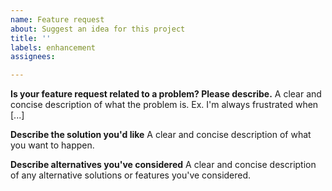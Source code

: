 ```yaml
---
name: Feature request
about: Suggest an idea for this project
title: ''
labels: enhancement
assignees: 

---
```


<!--
Please note: This is the issue tracker of the cookbook app on nextcloud.
This is NOT the right place to report issues related to (native) mobile apps.

Make sure you have an issue with the cookbook in your browser (either desktop or mobile) or the backend. For issues concerning specific third-party mobile applications contact their respective developer.
-->

**Is your feature request related to a problem? Please describe.**
A clear and concise description of what the problem is. Ex. I'm always frustrated when [...]

**Describe the solution you'd like**
A clear and concise description of what you want to happen.

**Describe alternatives you've considered**
A clear and concise description of any alternative solutions or features you've considered.
